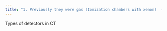 ```yaml
---
title: "1. Previously they were gas (Ionization chambers with xenon)  -the absorption efficiency of these is 60-80%  ------------------------ currently we use solid state detectors  these have an absorption efficiency of 100%  -they are made out of ceramic -early designs: CsI -currently Bismuth Germinate or Cadmium tunstate  --------- solid versus xenon detectors: -less stable highe absorption efficicency higher SNR -less beam hardening"
---
```

Types of detectors in CT

